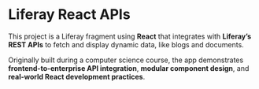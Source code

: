 # Liferay React APIs

This project is a Liferay fragment using **React** that integrates with **Liferay’s REST APIs** to fetch and display dynamic data, like blogs and documents.  

Originally built during a computer science course, the app demonstrates **frontend-to-enterprise API integration**, **modular component design**, and **real-world React development practices**. 
